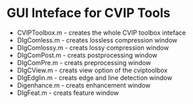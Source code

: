 # GUI Inteface for CVIP Tools

* CVIPToolbox.m - creates the whole CVIP toolbox inteface
* DIgComless.m  - creates lossless compression window
* DIgComlossy.m - creats lossy compression window
* DIgComPost.m - creats postprocessing window
* DIgComPre.m  - creats preprocessing window
* DIgCView.m - creats view option of the cviptoolbox
* DIgEdglin.m - creats edge and line detection window
* Digenhance.m - creats enhancement window
* DIgFeat.m - creats feature window
